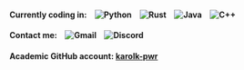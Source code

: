 <!--- ### <p align="left">Hi! I’m Karol! </p> -->
<!--- <img src="https://media.giphy.com/media/6kRjBG5NBMeKYRhLK0/giphy.gif" width="200">  --->
<!--- <img src="https://media.giphy.com/media/hvRJCLFzcasrR4ia7z/giphy.gif" width="25">  --->

#### <p align="left">Currently coding in:&emsp;![Python](https://img.shields.io/badge/PYTHON-3776AB?style=for-the-badge&logo=python&logoColor=white)&emsp;![Rust](https://img.shields.io/badge/RUST-000000?style=for-the-badge&logo=rust&logoColor=white)&emsp;![Java](https://img.shields.io/badge/Java-3A75B0?style=for-the-badge)&emsp;![C++](https://img.shields.io/badge/C++-00599C?style=for-the-badge&logo=cplusplus&logoColor=white)</p>

#### <p align="left">Contact me:&emsp;![Gmail](https://img.shields.io/badge/e--mail-karol.kulinowski@gmail.com-EA4335?style=flat&logo=gmail&logoColor=white)&emsp;![Discord](https://img.shields.io/badge/discord-cruelcroissant-5865F2?style=flat&logo=discord&logoColor=white)</p>
#### Academic GitHub account: <a href="https://github.com/karolk-pwr">karolk-pwr</a>

<!--- ![Protonmail](https://img.shields.io/badge/kulinowski@protonmail.com-6D4AFF?style=for-the-badge&logo=protonmail&logoColor=FFFFFF) --->
<!---
karol-kulinowski/karol-kulinowski is a ✨ special ✨ repository because its `README.md` (this file) appears on your GitHub profile.
You can click the Preview link to take a look at your changes.
--->
